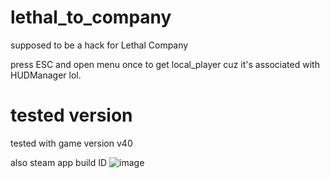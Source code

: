 # lethal_to_company
supposed to be a hack for Lethal Company

press ESC and open menu once to get local_player cuz it's associated with HUDManager lol.

# tested version
tested with game version v40

also steam app build ID
![image](https://github.com/pseuxide/lethal_to_company/assets/33578715/034f63b0-cd00-4c54-a1c8-7495ad87c25e)